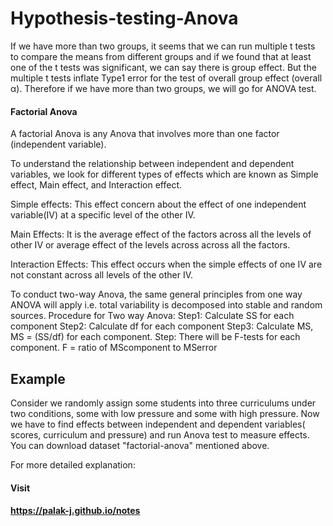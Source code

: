 # Hypothesis-testing-Anova

If we have more than two groups, it seems that we can run multiple t tests to compare the means from different groups and if we found that at least one of the t tests was significant, we can say there is group effect. But the multiple t tests inflate Type1 error for the test of overall group effect (overall α).
Therefore if we have more than two groups, we will go for ANOVA test.


#### Factorial Anova
A factorial Anova is any Anova that involves more than one factor (independent variable). 

To understand the relationship between independent and dependent variables, we look for different types of effects which are known as Simple effect, Main effect, and Interaction effect.

Simple effects:
This effect concern about the effect of one independent variable(IV) at a specific level of the other IV. 

Main Effects:
It is the average effect of the factors across all the levels of other IV or average effect of the levels across across all the factors.

Interaction Effects:
This effect occurs when the simple effects of one IV are not constant across all levels of the other IV.  


To conduct two-way Anova, the same general principles from one way ANOVA will apply i.e. total variability is decomposed into stable and random sources. 
Procedure for Two way Anova:
Step1: Calculate SS for each component
Step2: Calculate df for each component
Step3: Calculate MS, 
	MS = (SS/df) for each component.
Step: There will be F-tests for each component.
 	F = ratio of MScomponent to MSerror 


## Example 
Consider we randomly assign some students into three curriculums under two conditions, some with low pressure and some with high pressure. Now we have to find effects between independent and dependent variables( scores, curriculum and pressure) and run Anova test to measure effects.
You can download dataset "factorial-anova" mentioned above.




For more detailed explanation:
#### Visit
#### https://palak-j.github.io/notes
